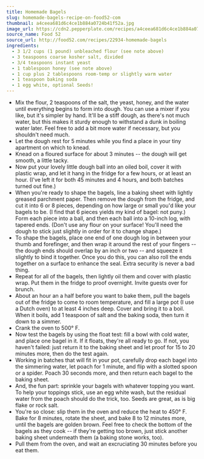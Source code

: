 ```yaml
---
title: Homemade Bagels
slug: homemade-bagels-recipe-on-food52-com
thumbnail: a4ceea681d6c4ce1b884a0724b41f52a.jpg
image_url: https://cdn2.pepperplate.com/recipes/a4ceea681d6c4ce1b884a0724b41f52a.jpg
source_name: Food 52
source_url: http://food52.com/recipes/22934-homemade-bagels
ingredients:
  - 3 1/2 cups (1 pound) unbleached flour (see note above)
  - 3 teaspoons coarse kosher salt, divided
  - 3/4 teaspoons instant yeast
  - 1 tablespoon honey (see note above)
  - 1 cup plus 2 tablespoons room-temp or slightly warm water
  - 1 teaspoon baking soda
  - 1 egg white, optional Seeds!
---
```


* Mix the flour, 2 teaspoons of the salt, the yeast, honey, and the water until everything begins to form into dough. You can use a mixer if you like, but it's simpler by hand. It'll be a stiff dough, as there's not much water, but this makes it sturdy enough to withstand a dunk in boiling water later. Feel free to add a bit more water if necessary, but you shouldn't need much.
* Let the dough rest for 5 minutes while you find a place in your tiny apartment on which to knead.
* Knead on a floured surface for about 3 minutes -- the dough will get smooth, a little tacky.
* Now put your lovely little dough ball into an oiled boil, cover it with plastic wrap, and let it hang in the fridge for a few hours, or at least an hour. (I've left it for both 45 minutes and 4 hours, and both batches turned out fine.)
* When you're ready to shape the bagels, line a baking sheet with lightly greased parchment paper. Then remove the dough from the fridge, and cut it into 6 or 8 pieces, depending on how large or small you'd like your bagels to be. (I find that 6 pieces yields my kind of bagel: not puny.) Form each piece into a ball, and then each ball into a 10-inch log, with tapered ends. (Don't use any flour on your surface! You'll need the dough to stick just slightly in order for it to change shape.)
* To shape the bagels, place one end of one dough log in between your thumb and forefinger, and then wrap it around the rest of your fingers -- the dough ends should overlap by an inch or two -- and squeeze it slightly to bind it together. Once you do this, you can also roll the ends together on a surface to enhance the seal. Extra security is never a bad thing.
* Repeat for all of the bagels, then lightly oil them and cover with plastic wrap. Put them in the fridge to proof overnight. Invite guests over for brunch.
* About an hour an a half before you want to bake them, pull the bagels out of the fridge to come to room temperature, and fill a large pot (I use a Dutch oven) to at least 4 inches deep. Cover and bring it to a boil. When it boils, add 1 teaspoon of salt and the baking soda, then turn it down to a simmer.
* Crank the oven to 500° F.
* Now test the bagels by using the float test: fill a bowl with cold water, and place one bagel in it. If it floats, they're all ready to go. If not, you haven't failed: just return it to the baking sheet and let proof for 15 to 20 minutes more, then do the test again.
* Working in batches that will fit in your pot, carefully drop each bagel into the simmering water, let poach for 1 minute, and flip with a slotted spoon or a spider. Poach 30 seconds more, and then return each bagel to the baking sheet.
* And, the fun part: sprinkle your bagels with whatever topping you want. To help your toppings stick, use an egg white wash, but the residual water from the poach should do the trick, too. Seeds are great, as is big flake or rock salt.
* You're so close: slip them in the oven and reduce the heat to 450° F. Bake for 8 minutes, rotate the sheet, and bake 8 to 12 minutes more, until the bagels are golden brown. Feel free to check the bottom of the bagels as they cook -- if they're getting too brown, just stick another baking sheet underneath them (a baking stone works, too).
* Pull them from the oven, and wait an excruciating 30 minutes before you eat them.
